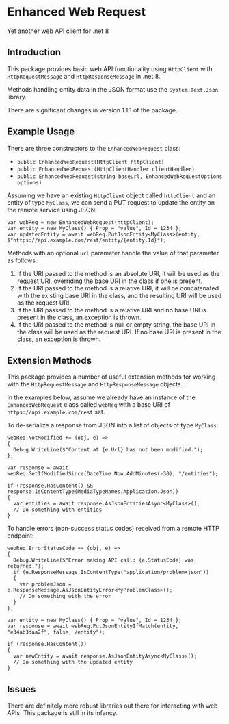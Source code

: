 # Enhanced Web Request
Yet another web API client for .net 8

## Introduction
This package provides basic web API functionality using `HttpClient` with `HttpRequestMessage` and `HttpResponseMessage` in .net 8.

Methods handling entity data in the JSON format use the `System.Text.Json` library.

There are significant changes in version 1.1.1 of the package.

## Example Usage

There are three constructors to the `EnhancedWebRequest` class:

- `public EnhancedWebRequest(HttpClient httpClient)`
- `public EnhancedWebRequest(HttpClientHandler clientHandler)`
- `public EnhancedWebRequest(string baseUrl, EnhancedWebRequestOptions options)`

Assuming we have an existing `HttpClient` object called `httpClient` and an entity of type `MyClass`, we can send a PUT request to update the entity on the remote service using JSON:

```
var webReq = new EnhancedWebRequest(httpClient);
var entity = new MyClass() { Prop = "value", Id = 1234 };
var updatedEntity = await webReq.PutJsonEntity<MyClass>(entity, $"https://api.example.com/rest/entity/{entity.Id}");
```

Methods with an optional `url` parameter handle the value of that parameter as follows:

1. If the URI passed to the method is an absolute URI, it will be used as the request URI, overriding the base URI in the class if one is present.
2. If the URI passed to the method is a relative URI, it will be concatenated with the existing base URI in the class, and the resulting URI will be used as the request URI.
3. If the URI passed to the method is a relative URI and no base URI is present in the class, an exception is thrown.
4. If the URI passed to the method is null or empty string, the base URI in the class will be used as the request URI. If no base URI is present in the class, an exception is thrown.

## Extension Methods

This package provides a number of useful extension methods for working with the `HttpRequestMessage` and `HttpResponseMessage` objects.

In the examples below, assume we already have an instance of the `EnhancedWebRequest` class called `webReq` with a base URI of `https://api.example.com/rest` set.

To de-serialize a response from JSON into a list of objects of type `MyClass`:

```
webReq.NotModified += (obj, e) => 
{
  Debug.WriteLine($"Content at {e.Url} has not been modified.");
};

var response = await webReq.GetIfModifiedSince(DateTime.Now.AddMinutes(-30), "/entities");

if (response.HasContent() && response.IsContentType(MediaTypeNames.Application.Json)) 
{
  var entities = await response.AsJsonEntitiesAsync<MyClass>();
  // Do something with entities
}
```

To handle errors (non-success status codes) received from a remote HTTP endpoint:

```
webReq.ErrorStatusCode += (obj, e) => 
{
  Debug.WriteLine($"Error making API call: {e.StatusCode} was returned.");
  if (e.ResponseMessage.IsContentType("application/problem+json"))
  {
    var problemJson = e.ResponseMessage.AsJsonEntityError<MyProblemClass>();
    // Do something with the error
  }
};

var entity = new MyClass() { Prop = "value", Id = 1234 };
var response = await webReq.PutJsonEntityIfMatch(entity, "e34ab3daa2f", false, /entity");

if (response.HasContent()) 
{
  var newEntity = await response.AsJsonEntityAsync<MyClass>();
  // Do something with the updated entity
}
```

## Issues

There are definitely more robust libraries out there for interacting with web APIs. This package is still in its infancy.